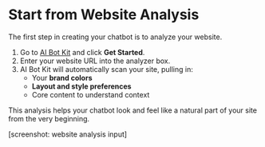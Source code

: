 # Start from Website Analysis

The first step in creating your chatbot is to analyze your website.

1. Go to [AI Bot Kit](https://aibotkit.io/?utm_source=chatgpt.com) and click **Get Started**.
2. Enter your website URL into the analyzer box.
3. AI Bot Kit will automatically scan your site, pulling in:
   * Your **brand colors**
   * **Layout and style preferences**
   * Core content to understand context

This analysis helps your chatbot look and feel like a natural part of your site from the very beginning.

\[screenshot: website analysis input]
